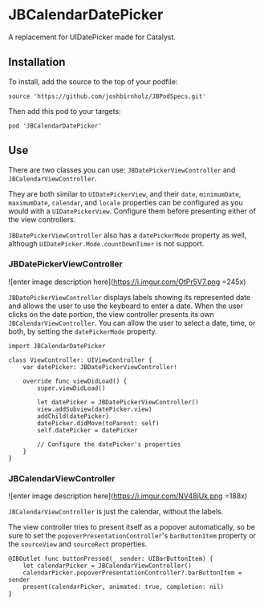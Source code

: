 
# JBCalendarDatePicker
A replacement for UIDatePicker made for Catalyst.

## Installation

To install, add the source to the top of your podfile:

`source 'https://github.com/joshbirnholz/JBPodSpecs.git'`

Then add this pod to your targets:

`pod 'JBCalendarDatePicker'`

## Use

There are two classes you can use: `JBDatePickerViewController` and `JBCalendarViewController`.

They are both similar to `UIDatePickerView`, and their `date`, `minimumDate`, `maximumDate`, `calendar`, and `locale` properties can be configured as you would with a `UIDatePickerView`. Configure them before presenting either of the view controllers.

`JBDatePickerViewController` also has a `datePickerMode` property as well, although `UIDatePicker.Mode.countDownTimer` is not support.

### JBDatePickerViewController

![enter image description here](https://i.imgur.com/OtPr5V7.png =245x)

`JBDatePickerViewController` displays labels showing its represented date and allows the user to use the keyboard to enter a date. When the user clicks on the date portion, the view controller presents its own `JBCalendarViewController`. You can allow the user to select a date, time, or both, by setting the `datePickerMode` property.

    import JBCalendarDatePicker
    
    class ViewController: UIViewController {
	    var datePicker: JBDatePickerViewController!

		override func viewDidLoad() {
			super.viewDidLoad()

			let datePicker = JBDatePickerViewController()
			view.addSubview(datePicker.view)
			addChild(datePicker)
			datePicker.didMove(toParent: self)
			self.datePicker = datePicker

			// Configure the datePicker's properties
		}
	}

### JBCalendarViewController

![enter image description here](https://i.imgur.com/NV48jUk.png =188x)

`JBCalendarViewController` is just the calendar, without the labels.

The view controller tries to present itself as a popover automatically, so be sure to set the `popoverPresentationController`'s `barButtonItem` property or the `sourceView` and `sourceRect` properties.

    @IBOutlet func buttonPressed(_ sender: UIBarButtonItem) {
        let calendarPicker = JBCalendarViewController()
        calendarPicker.popoverPresentationController?.barButtonItem = sender
        present(calendarPicker, animated: true, completion: nil)
    }
